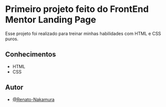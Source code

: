 
# Primeiro projeto feito do FrontEnd Mentor Landing Page

Esse projeto foi realizado para treinar minhas habilidades com HTML e CSS puros.

## Conhecimentos

 - HTML
 - CSS
 
## Autor

- [@Renato-Nakamura](https://www.github.com/Renato-Nakamura)

  
